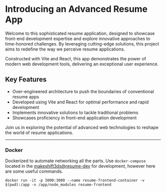 # Introducing an Advanced Resume App

Welcome to this sophisticated resume application, designed to showcase front-end development expertise and explore innovative approaches to time-honored challenges. By leveraging cutting-edge solutions, this project aims to redefine the way we perceive resume applications.

Constructed with Vite and React, this app demonstrates the power of modern web development tools, delivering an exceptional user experience.

## Key Features

- Over-engineered architecture to push the boundaries of conventional resume apps
- Developed using Vite and React for optimal performance and rapid development
- Implements innovative solutions to tackle traditional problems
- Showcases proficiency in front-end application development

Join us in exploring the potential of advanced web technologies to reshape the world of resume applications.

---

### Docker

Dockerized to automate networking all the parts. Use `docker-compose` located in the [makeshift3ds@resume-dev](https://github.com/makeshift3ds/resume-dev) for development, however here are some useful commands.

`docker run -it -p 3000:3000 --name resume-frontend-container -v $(pwd):/app -v /app/node_modules resume-frontend`